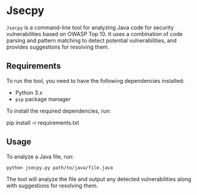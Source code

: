 # Jsecpy

`Jsecpy` is a command-line tool for analyzing Java code for security vulnerabilities based on OWASP Top 10. It uses a combination of code parsing and pattern matching to detect potential vulnerabilities, and provides suggestions for resolving them.

## Requirements

To run the tool, you need to have the following dependencies installed:

- Python 3.x
- `pip` package manager

To install the required dependencies, run:

pip install -r requirements.txt


## Usage

To analyze a Java file, run:

`python jsecpy.py path/to/java/file.java`

The tool will analyze the file and output any detected vulnerabilities along with suggestions for resolving them.
